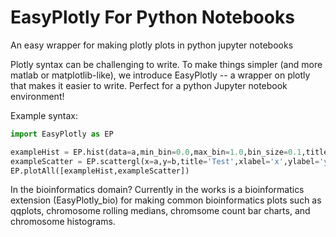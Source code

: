 # EasyPlotly For Python Notebooks
An easy wrapper for making plotly plots in python jupyter notebooks

Plotly syntax can be challenging to write. To make things simpler (and more matlab or matplotlib-like), we introduce EasyPlotly -- a wrapper on plotly that makes it easier to write. Perfect for a python Jupyter notebook environment!

Example syntax:

```python
import EasyPlotly as EP

exampleHist = EP.hist(data=a,min_bin=0.0,max_bin=1.0,bin_size=0.1,title='MyHistogram',xlabel='a')
exampleScatter = EP.scattergl(x=a,y=b,title='Test',xlabel='x',ylabel='y')
EP.plotAll([exampleHist,exampleScatter])
```

In the bioinformatics domain? Currently in the works is a bioinformatics extension (EasyPlotly_bio) for making common bioinformatics plots such as qqplots, chromosome rolling medians, chromsome count bar charts, and chromosome histograms.
